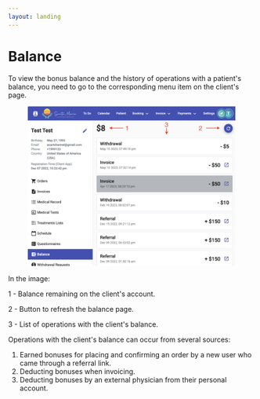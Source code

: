```yaml
---
layout: landing
---
```


# Balance

To view the bonus balance and the history of operations with a patient's balance, you need to go to the corresponding menu item on the client's page.

<figure><img src="../../../.gitbook/assets/Screenshot 2023-05-25 at 22.05.59.png" alt=""><figcaption></figcaption></figure>

In the image:

1 - Balance remaining on the client's account.&#x20;

2 - Button to refresh the balance page.&#x20;

3 - List of operations with the client's balance.

Operations with the client's balance can occur from several sources:

1. Earned bonuses for placing and confirming an order by a new user who came through a referral link.
2. Deducting bonuses when invoicing.
3. Deducting bonuses by an external physician from their personal account.
